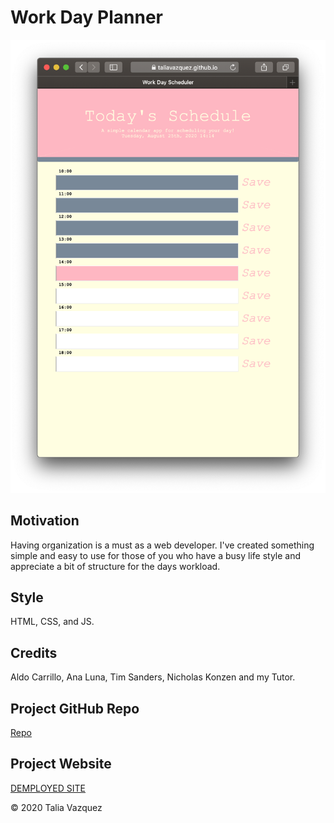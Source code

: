 # Work Day Planner
![password generator demo](./assets/planner2020.png)
## Motivation

Having organization is a must as a web developer. I've created something simple and easy to use for those of you who have a busy life style and appreciate a bit of structure for the days workload.

## Style

HTML, CSS, and JS.

## Credits

Aldo Carrillo, Ana Luna, Tim Sanders, Nicholas Konzen and my Tutor.

## Project GitHub Repo

<a href="https://github.com/taliavazquez/work-day-planner"><bold>Repo</bold></a>

## Project Website

<a href="https://taliavazquez.github.io/work-day-planner/"><bold>DEMPLOYED SITE</bold></a>

© 2020 Talia Vazquez

